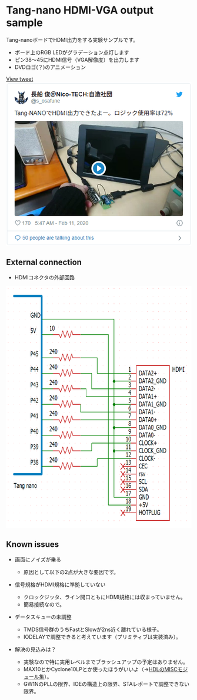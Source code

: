 Tang-nano HDMI-VGA output sample
================================

Tang-nanoボードでHDMI出力をする実験サンプルです。

- ボード上のRGB LEDがグラデーション点灯します
- ピン38～45にHDMI信号（VGA解像度）を出力します
- DVDロゴ(？)のアニメーション

[View tweet<br>
<img src="https://raw.githubusercontent.com/osafune/tangnano-hdmi/master/img/twitter_1226971066121310210.png" width="504" height="445">
](https://twitter.com/s_osafune/status/1226971066121310210)

External connection
-------------------

- HDMIコネクタの外部回路

<img src="https://raw.githubusercontent.com/osafune/tangnano-hdmi/master/img/tangnano-hdmiconn.png" width="700" height="657">



Known issues
------------

- 画面にノイズが乗る
	- 原因として以下の2点が大きな要因です。

- 信号規格がHDMI規格に準拠していない
	- クロックジッタ、ライン開口ともにHDMI規格には収まっていません。
	- 簡易接続なので。

- データスキューの未調整
	- TMDS信号群のうちFastとSlowが2ns近く離れている様子。
	- IODELAYで調整できると考えています（プリミティブは実装済み）。

- 解決の見込みは？
	- 実験なので特に実用レベルまでブラッシュアップの予定はありません。
	- MAX10とかCyclone10LPとか使ったほうがいいよ（→[HDLのMISCモジュール集](https://github.com/osafune/misc_hdl_module#dvi_encoder)）。
	- GW1NのPLLの限界、IOEの構造上の限界、STAレポートで調整できない限界。

